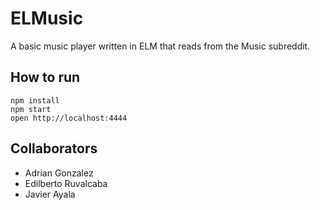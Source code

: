 # ELMusic

A basic music player written in ELM that reads from the Music subreddit.

## How to run

```
npm install
npm start
open http://localhost:4444
```

## Collaborators
- Adrian Gonzalez
- Edilberto Ruvalcaba
- Javier Ayala
